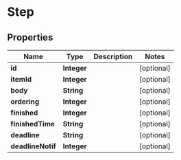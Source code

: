 # Step

## Properties
Name | Type | Description | Notes
------------ | ------------- | ------------- | -------------
**id** | **Integer** |  |  [optional]
**itemId** | **Integer** |  |  [optional]
**body** | **String** |  |  [optional]
**ordering** | **Integer** |  |  [optional]
**finished** | **Integer** |  |  [optional]
**finishedTime** | **String** |  |  [optional]
**deadline** | **String** |  |  [optional]
**deadlineNotif** | **Integer** |  |  [optional]
